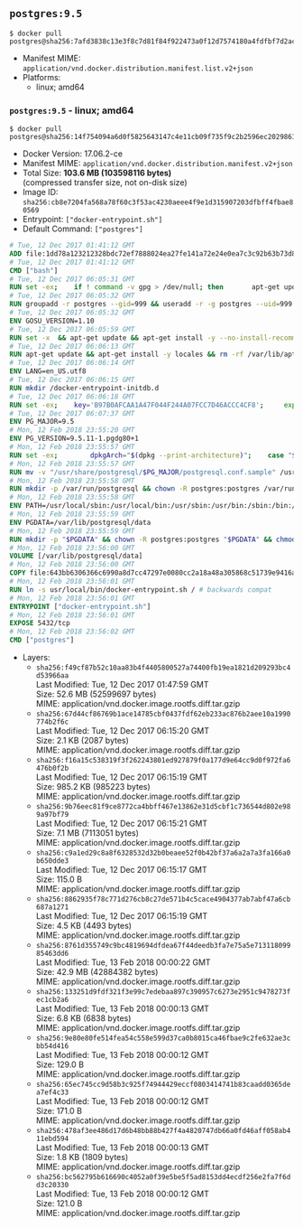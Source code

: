 ## `postgres:9.5`

```console
$ docker pull postgres@sha256:7afd3838c13e3f8c7d81f84f922473a0f12d7574180a4fdfbf7d2acf267c7982
```

-	Manifest MIME: `application/vnd.docker.distribution.manifest.list.v2+json`
-	Platforms:
	-	linux; amd64

### `postgres:9.5` - linux; amd64

```console
$ docker pull postgres@sha256:14f754094a6d0f5825643147c4e11cb09f735f9c2b2596ec2029861572d3a477
```

-	Docker Version: 17.06.2-ce
-	Manifest MIME: `application/vnd.docker.distribution.manifest.v2+json`
-	Total Size: **103.6 MB (103598116 bytes)**  
	(compressed transfer size, not on-disk size)
-	Image ID: `sha256:cb8e7204fa568a78f60c3f53ac4230aeee4f9e1d315907203dfbff4fbae80569`
-	Entrypoint: `["docker-entrypoint.sh"]`
-	Default Command: `["postgres"]`

```dockerfile
# Tue, 12 Dec 2017 01:41:12 GMT
ADD file:1dd78a123212328bdc72ef7888024ea27fe141a72e24e0ea7c3c92b63b73d8d1 in / 
# Tue, 12 Dec 2017 01:41:12 GMT
CMD ["bash"]
# Tue, 12 Dec 2017 06:05:31 GMT
RUN set -ex; 	if ! command -v gpg > /dev/null; then 		apt-get update; 		apt-get install -y --no-install-recommends 			gnupg 			dirmngr 		; 		rm -rf /var/lib/apt/lists/*; 	fi
# Tue, 12 Dec 2017 06:05:32 GMT
RUN groupadd -r postgres --gid=999 && useradd -r -g postgres --uid=999 postgres
# Tue, 12 Dec 2017 06:05:32 GMT
ENV GOSU_VERSION=1.10
# Tue, 12 Dec 2017 06:05:59 GMT
RUN set -x 	&& apt-get update && apt-get install -y --no-install-recommends ca-certificates wget && rm -rf /var/lib/apt/lists/* 	&& wget -O /usr/local/bin/gosu "https://github.com/tianon/gosu/releases/download/$GOSU_VERSION/gosu-$(dpkg --print-architecture)" 	&& wget -O /usr/local/bin/gosu.asc "https://github.com/tianon/gosu/releases/download/$GOSU_VERSION/gosu-$(dpkg --print-architecture).asc" 	&& export GNUPGHOME="$(mktemp -d)" 	&& gpg --keyserver ha.pool.sks-keyservers.net --recv-keys B42F6819007F00F88E364FD4036A9C25BF357DD4 	&& gpg --batch --verify /usr/local/bin/gosu.asc /usr/local/bin/gosu 	&& rm -rf "$GNUPGHOME" /usr/local/bin/gosu.asc 	&& chmod +x /usr/local/bin/gosu 	&& gosu nobody true 	&& apt-get purge -y --auto-remove ca-certificates wget
# Tue, 12 Dec 2017 06:06:13 GMT
RUN apt-get update && apt-get install -y locales && rm -rf /var/lib/apt/lists/* 	&& localedef -i en_US -c -f UTF-8 -A /usr/share/locale/locale.alias en_US.UTF-8
# Tue, 12 Dec 2017 06:06:14 GMT
ENV LANG=en_US.utf8
# Tue, 12 Dec 2017 06:06:15 GMT
RUN mkdir /docker-entrypoint-initdb.d
# Tue, 12 Dec 2017 06:06:18 GMT
RUN set -ex; 	key='B97B0AFCAA1A47F044F244A07FCC7D46ACCC4CF8'; 	export GNUPGHOME="$(mktemp -d)"; 	gpg --keyserver ha.pool.sks-keyservers.net --recv-keys "$key"; 	gpg --export "$key" > /etc/apt/trusted.gpg.d/postgres.gpg; 	rm -rf "$GNUPGHOME"; 	apt-key list
# Tue, 12 Dec 2017 06:07:37 GMT
ENV PG_MAJOR=9.5
# Mon, 12 Feb 2018 23:55:20 GMT
ENV PG_VERSION=9.5.11-1.pgdg80+1
# Mon, 12 Feb 2018 23:55:57 GMT
RUN set -ex; 		dpkgArch="$(dpkg --print-architecture)"; 	case "$dpkgArch" in 		amd64|i386|ppc64el) 			echo "deb http://apt.postgresql.org/pub/repos/apt/ jessie-pgdg main $PG_MAJOR" > /etc/apt/sources.list.d/pgdg.list; 			apt-get update; 			;; 		*) 			echo "deb-src http://apt.postgresql.org/pub/repos/apt/ jessie-pgdg main $PG_MAJOR" > /etc/apt/sources.list.d/pgdg.list; 						tempDir="$(mktemp -d)"; 			cd "$tempDir"; 						savedAptMark="$(apt-mark showmanual)"; 						apt-get update; 			apt-get build-dep -y 				postgresql-common pgdg-keyring 				"postgresql-$PG_MAJOR=$PG_VERSION" 			; 			DEB_BUILD_OPTIONS="nocheck parallel=$(nproc)" 				apt-get source --compile 					postgresql-common pgdg-keyring 					"postgresql-$PG_MAJOR=$PG_VERSION" 			; 						apt-mark showmanual | xargs apt-mark auto > /dev/null; 			apt-mark manual $savedAptMark; 						ls -lAFh; 			dpkg-scanpackages . > Packages; 			grep '^Package: ' Packages; 			echo "deb [ trusted=yes ] file://$tempDir ./" > /etc/apt/sources.list.d/temp.list; 			apt-get -o Acquire::GzipIndexes=false update; 			;; 	esac; 		apt-get install -y postgresql-common; 	sed -ri 's/#(create_main_cluster) .*$/\1 = false/' /etc/postgresql-common/createcluster.conf; 	apt-get install -y 		"postgresql-$PG_MAJOR=$PG_VERSION" 		"postgresql-contrib-$PG_MAJOR=$PG_VERSION" 	; 		rm -rf /var/lib/apt/lists/*; 		if [ -n "$tempDir" ]; then 		apt-get purge -y --auto-remove; 		rm -rf "$tempDir" /etc/apt/sources.list.d/temp.list; 	fi
# Mon, 12 Feb 2018 23:55:57 GMT
RUN mv -v "/usr/share/postgresql/$PG_MAJOR/postgresql.conf.sample" /usr/share/postgresql/ 	&& ln -sv ../postgresql.conf.sample "/usr/share/postgresql/$PG_MAJOR/" 	&& sed -ri "s!^#?(listen_addresses)\s*=\s*\S+.*!\1 = '*'!" /usr/share/postgresql/postgresql.conf.sample
# Mon, 12 Feb 2018 23:55:58 GMT
RUN mkdir -p /var/run/postgresql && chown -R postgres:postgres /var/run/postgresql && chmod 2777 /var/run/postgresql
# Mon, 12 Feb 2018 23:55:58 GMT
ENV PATH=/usr/local/sbin:/usr/local/bin:/usr/sbin:/usr/bin:/sbin:/bin:/usr/lib/postgresql/9.5/bin
# Mon, 12 Feb 2018 23:55:59 GMT
ENV PGDATA=/var/lib/postgresql/data
# Mon, 12 Feb 2018 23:55:59 GMT
RUN mkdir -p "$PGDATA" && chown -R postgres:postgres "$PGDATA" && chmod 777 "$PGDATA" # this 777 will be replaced by 700 at runtime (allows semi-arbitrary "--user" values)
# Mon, 12 Feb 2018 23:56:00 GMT
VOLUME [/var/lib/postgresql/data]
# Mon, 12 Feb 2018 23:56:00 GMT
COPY file:643bb6306366c6990a8d7cc47297e0080cc2a18a48a305868c51739e9416a044 in /usr/local/bin/ 
# Mon, 12 Feb 2018 23:56:01 GMT
RUN ln -s usr/local/bin/docker-entrypoint.sh / # backwards compat
# Mon, 12 Feb 2018 23:56:01 GMT
ENTRYPOINT ["docker-entrypoint.sh"]
# Mon, 12 Feb 2018 23:56:01 GMT
EXPOSE 5432/tcp
# Mon, 12 Feb 2018 23:56:02 GMT
CMD ["postgres"]
```

-	Layers:
	-	`sha256:f49cf87b52c10aa83b4f4405800527a74400fb19ea1821d209293bc4d53966aa`  
		Last Modified: Tue, 12 Dec 2017 01:47:59 GMT  
		Size: 52.6 MB (52599697 bytes)  
		MIME: application/vnd.docker.image.rootfs.diff.tar.gzip
	-	`sha256:67d44cf86769b1ace14785cbf0437fdf62eb233ac876b2aee10a1990774b2f6c`  
		Last Modified: Tue, 12 Dec 2017 06:15:20 GMT  
		Size: 2.1 KB (2087 bytes)  
		MIME: application/vnd.docker.image.rootfs.diff.tar.gzip
	-	`sha256:f16a15c538319f3f262243801ed927879f0a177d9e64cc9d0f972fa6476b0f2b`  
		Last Modified: Tue, 12 Dec 2017 06:15:19 GMT  
		Size: 985.2 KB (985223 bytes)  
		MIME: application/vnd.docker.image.rootfs.diff.tar.gzip
	-	`sha256:9b76eec81f9ce8772ca4bbff467e13862e31d5cbf1c736544d802e989a97bf79`  
		Last Modified: Tue, 12 Dec 2017 06:15:21 GMT  
		Size: 7.1 MB (7113051 bytes)  
		MIME: application/vnd.docker.image.rootfs.diff.tar.gzip
	-	`sha256:c9a1ed29c8a8f6328532d32b0beaee52f0b42bf37a6a2a7a3fa166a0b650dde3`  
		Last Modified: Tue, 12 Dec 2017 06:15:17 GMT  
		Size: 115.0 B  
		MIME: application/vnd.docker.image.rootfs.diff.tar.gzip
	-	`sha256:8862935f78c771d276cb8c27de571b4c5cace4904377ab7abf47a6cb687a1271`  
		Last Modified: Tue, 12 Dec 2017 06:15:19 GMT  
		Size: 4.5 KB (4493 bytes)  
		MIME: application/vnd.docker.image.rootfs.diff.tar.gzip
	-	`sha256:8761d355749c9bc4819694dfdea67f44deedb3fa7e75a5e71311809985463dd6`  
		Last Modified: Tue, 13 Feb 2018 00:00:22 GMT  
		Size: 42.9 MB (42884382 bytes)  
		MIME: application/vnd.docker.image.rootfs.diff.tar.gzip
	-	`sha256:133251d9fdf321f3e99c7edebaa897c390957c6273e2951c9478273fec1cb2a6`  
		Last Modified: Tue, 13 Feb 2018 00:00:13 GMT  
		Size: 6.8 KB (6838 bytes)  
		MIME: application/vnd.docker.image.rootfs.diff.tar.gzip
	-	`sha256:9e80e80fe514fea54c558e599d37ca0b8015ca46fbae9c2fe632ae3cbb54d416`  
		Last Modified: Tue, 13 Feb 2018 00:00:12 GMT  
		Size: 129.0 B  
		MIME: application/vnd.docker.image.rootfs.diff.tar.gzip
	-	`sha256:65ec745cc9d58b3c925f74944429eccf0803414741b83caadd0365dea7ef4c33`  
		Last Modified: Tue, 13 Feb 2018 00:00:12 GMT  
		Size: 171.0 B  
		MIME: application/vnd.docker.image.rootfs.diff.tar.gzip
	-	`sha256:478af3ee486d17d6b48bb88b427f4a4820747db66a0fd46aff058ab411ebd594`  
		Last Modified: Tue, 13 Feb 2018 00:00:13 GMT  
		Size: 1.8 KB (1809 bytes)  
		MIME: application/vnd.docker.image.rootfs.diff.tar.gzip
	-	`sha256:bc562795b616690c4052a0f39e5be5f5ad8153dd4ecdf256e2fa7f6dd3c20330`  
		Last Modified: Tue, 13 Feb 2018 00:00:12 GMT  
		Size: 121.0 B  
		MIME: application/vnd.docker.image.rootfs.diff.tar.gzip
